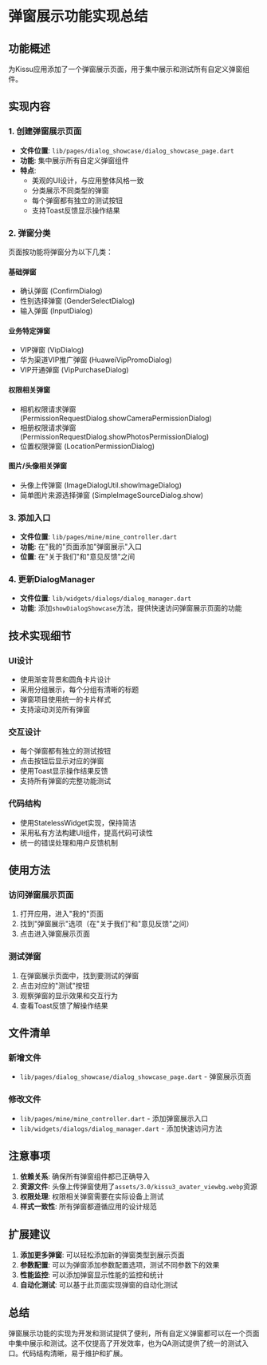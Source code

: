 # 弹窗展示功能实现总结

## 功能概述
为Kissu应用添加了一个弹窗展示页面，用于集中展示和测试所有自定义弹窗组件。

## 实现内容

### 1. 创建弹窗展示页面
- **文件位置**: `lib/pages/dialog_showcase/dialog_showcase_page.dart`
- **功能**: 集中展示所有自定义弹窗组件
- **特点**: 
  - 美观的UI设计，与应用整体风格一致
  - 分类展示不同类型的弹窗
  - 每个弹窗都有独立的测试按钮
  - 支持Toast反馈显示操作结果

### 2. 弹窗分类
页面按功能将弹窗分为以下几类：

#### 基础弹窗
- 确认弹窗 (ConfirmDialog)
- 性别选择弹窗 (GenderSelectDialog)
- 输入弹窗 (InputDialog)

#### 业务特定弹窗
- VIP弹窗 (VipDialog)
- 华为渠道VIP推广弹窗 (HuaweiVipPromoDialog)
- VIP开通弹窗 (VipPurchaseDialog)

#### 权限相关弹窗
- 相机权限请求弹窗 (PermissionRequestDialog.showCameraPermissionDialog)
- 相册权限请求弹窗 (PermissionRequestDialog.showPhotosPermissionDialog)
- 位置权限弹窗 (LocationPermissionDialog)

#### 图片/头像相关弹窗
- 头像上传弹窗 (ImageDialogUtil.showImageDialog)
- 简单图片来源选择弹窗 (SimpleImageSourceDialog.show)

### 3. 添加入口
- **文件位置**: `lib/pages/mine/mine_controller.dart`
- **功能**: 在"我的"页面添加"弹窗展示"入口
- **位置**: 在"关于我们"和"意见反馈"之间

### 4. 更新DialogManager
- **文件位置**: `lib/widgets/dialogs/dialog_manager.dart`
- **功能**: 添加`showDialogShowcase`方法，提供快速访问弹窗展示页面的功能

## 技术实现细节

### UI设计
- 使用渐变背景和圆角卡片设计
- 采用分组展示，每个分组有清晰的标题
- 弹窗项目使用统一的卡片样式
- 支持滚动浏览所有弹窗

### 交互设计
- 每个弹窗都有独立的测试按钮
- 点击按钮后显示对应的弹窗
- 使用Toast显示操作结果反馈
- 支持所有弹窗的完整功能测试

### 代码结构
- 使用StatelessWidget实现，保持简洁
- 采用私有方法构建UI组件，提高代码可读性
- 统一的错误处理和用户反馈机制

## 使用方法

### 访问弹窗展示页面
1. 打开应用，进入"我的"页面
2. 找到"弹窗展示"选项（在"关于我们"和"意见反馈"之间）
3. 点击进入弹窗展示页面

### 测试弹窗
1. 在弹窗展示页面中，找到要测试的弹窗
2. 点击对应的"测试"按钮
3. 观察弹窗的显示效果和交互行为
4. 查看Toast反馈了解操作结果

## 文件清单

### 新增文件
- `lib/pages/dialog_showcase/dialog_showcase_page.dart` - 弹窗展示页面

### 修改文件
- `lib/pages/mine/mine_controller.dart` - 添加弹窗展示入口
- `lib/widgets/dialogs/dialog_manager.dart` - 添加快速访问方法

## 注意事项

1. **依赖关系**: 确保所有弹窗组件都已正确导入
2. **资源文件**: 头像上传弹窗使用了`assets/3.0/kissu3_avater_viewbg.webp`资源
3. **权限处理**: 权限相关弹窗需要在实际设备上测试
4. **样式一致性**: 所有弹窗都遵循应用的设计规范

## 扩展建议

1. **添加更多弹窗**: 可以轻松添加新的弹窗类型到展示页面
2. **参数配置**: 可以为弹窗添加参数配置选项，测试不同参数下的效果
3. **性能监控**: 可以添加弹窗显示性能的监控和统计
4. **自动化测试**: 可以基于此页面实现弹窗的自动化测试

## 总结

弹窗展示功能的实现为开发和测试提供了便利，所有自定义弹窗都可以在一个页面中集中展示和测试。这不仅提高了开发效率，也为QA测试提供了统一的测试入口。代码结构清晰，易于维护和扩展。
